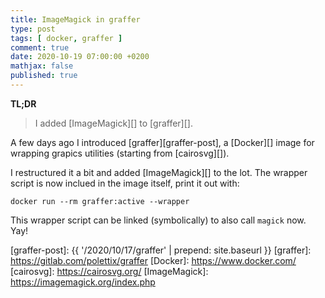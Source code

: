 ```yaml
---
title: ImageMagick in graffer
type: post
tags: [ docker, graffer ]
comment: true
date: 2020-10-19 07:00:00 +0200
mathjax: false
published: true
---
```


**TL;DR**

> I added [ImageMagick][] to [graffer][].

A few days ago I introduced [graffer][graffer-post], a [Docker][] image
for wrapping grapics utilities (starting from [cairosvg][]).

I restructured it a bit and added [ImageMagick][] to the lot. The wrapper
script is now inclued in the image itself, print it out with:

```shell
docker run --rm graffer:active --wrapper
```

This wrapper script can be linked (symbolically) to also call `magick`
now. Yay!

[graffer-post]: {{ '/2020/10/17/graffer' | prepend: site.baseurl }}
[graffer]: https://gitlab.com/polettix/graffer
[Docker]: https://www.docker.com/
[cairosvg]: https://cairosvg.org/
[ImageMagick]: https://imagemagick.org/index.php
